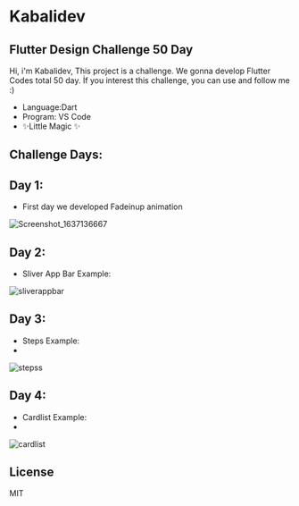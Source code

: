 # Kabalidev
## Flutter Design Challenge 50 Day





Hi, i'm Kabalidev,
This project is a challenge.
We gonna develop Flutter Codes total 50 day.
İf you interest this challenge, you can use and follow me :)

- Language:Dart
- Program: VS Code
- ✨Little Magic ✨

## Challenge Days:
## Day 1:

- First day we developed Fadeinup animation 



![Screenshot_1637136667](https://user-images.githubusercontent.com/50817604/142162489-c76a0d0c-c683-4d18-9ef5-fdb2b95cb987.png)



## Day 2:

- Sliver App Bar Example:

![sliverappbar](https://user-images.githubusercontent.com/50817604/142758912-7978fdc5-a2aa-4f7f-9033-3a33be2914ac.gif)



## Day 3:

- Steps Example:
- 
 ![stepss](https://user-images.githubusercontent.com/50817604/143388839-3c6ee5fe-e39a-42d5-810c-1adc895d0141.gif)



## Day 4:

- Cardlist Example:
- 
![cardlist](https://user-images.githubusercontent.com/50817604/143388916-8e7a9f39-efdd-42ab-bb87-e4410d0fdeef.gif)


## License

MIT

